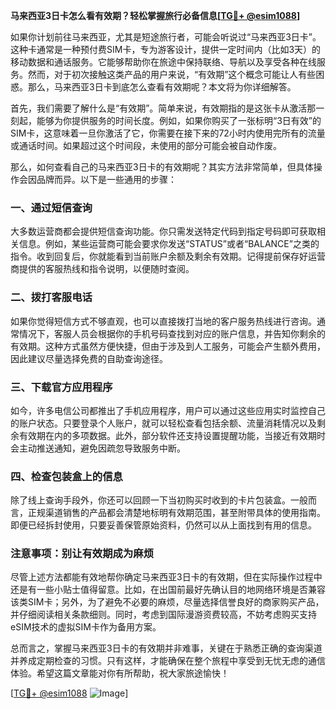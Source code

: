 **马来西亚3日卡怎么看有效期？轻松掌握旅行必备信息[[TG💪+ @esim1088](https://t.me/s/esim1088)]**

如果你计划前往马来西亚，尤其是短途旅行者，可能会听说过“马来西亚3日卡”。这种卡通常是一种预付费SIM卡，专为游客设计，提供一定时间内（比如3天）的移动数据和通话服务。它能够帮助你在旅途中保持联络、导航以及享受各种在线服务。然而，对于初次接触这类产品的用户来说，“有效期”这个概念可能让人有些困惑。那么，马来西亚3日卡到底怎么查看有效期呢？本文将为你详细解答。

首先，我们需要了解什么是“有效期”。简单来说，有效期指的是这张卡从激活那一刻起，能够为你提供服务的时间长度。例如，如果你购买了一张标明“3日有效”的SIM卡，这意味着一旦你激活了它，你需要在接下来的72小时内使用完所有的流量或通话时间。如果超过这个时间段，未使用的部分可能会被自动作废。

那么，如何查看自己的马来西亚3日卡的有效期呢？其实方法非常简单，但具体操作会因品牌而异。以下是一些通用的步骤：

### 一、通过短信查询

大多数运营商都会提供短信查询功能。你只需发送特定代码到指定号码即可获取相关信息。例如，某些运营商可能会要求你发送“STATUS”或者“BALANCE”之类的指令。收到回复后，你就能看到当前账户余额及剩余有效期。记得提前保存好运营商提供的客服热线和指令说明，以便随时查阅。

### 二、拨打客服电话

如果你觉得短信方式不够直观，也可以直接拨打当地的客户服务热线进行咨询。通常情况下，客服人员会根据你的手机号码查找到对应的账户信息，并告知你剩余的有效期。这种方式虽然方便快捷，但由于涉及到人工服务，可能会产生额外费用，因此建议尽量选择免费的自助查询途径。

### 三、下载官方应用程序

如今，许多电信公司都推出了手机应用程序，用户可以通过这些应用实时监控自己的账户状态。只要登录个人账户，就可以轻松查看包括余额、流量消耗情况以及剩余有效期在内的多项数据。此外，部分软件还支持设置提醒功能，当接近有效期时会主动推送通知，避免因疏忽导致服务中断。

### 四、检查包装盒上的信息

除了线上查询手段外，你还可以回顾一下当初购买时收到的卡片包装盒。一般而言，正规渠道销售的产品都会清楚地标明有效期范围，甚至附带具体的使用指南。即便已经拆封使用，只要妥善保管原始资料，仍然可以从上面找到有用的信息。

### 注意事项：别让有效期成为麻烦

尽管上述方法都能有效地帮你确定马来西亚3日卡的有效期，但在实际操作过程中还是有一些小贴士值得留意。比如，在出国前最好先确认目的地网络环境是否兼容该类SIM卡；另外，为了避免不必要的麻烦，尽量选择信誉良好的商家购买产品，并仔细阅读相关条款细则。同时，考虑到国际漫游资费较高，不妨考虑购买支持eSIM技术的虚拟SIM卡作为备用方案。

总而言之，掌握马来西亚3日卡的有效期并非难事，关键在于熟悉正确的查询渠道并养成定期检查的习惯。只有这样，才能确保在整个旅程中享受到无忧无虑的通信体验。希望这篇文章能对你有所帮助，祝大家旅途愉快！

[[TG💪+ @esim1088](https://t.me/s/esim1088) ![Image](https://i.postimg.cc/4NQfJmqS/Snipaste-2025-05-13-00-14-12.png)]